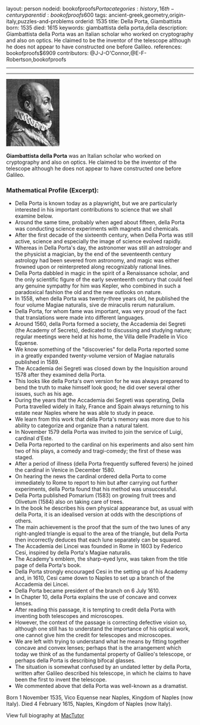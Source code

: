 layout: person
nodeid: bookofproofs$Porta
categories: history,16th-century
parentid: bookofproofs$600
tags: ancient-greek,geometry,origin-italy,puzzles-and-problems
orderid: 1535
title: Della Porta, Giambattista
born: 1535
died: 1615
keywords: giambattista della porta,della
description: Giambattista della Porta was an Italian scholar who worked on cryptography and also on optics. He claimed to be the inventor of the telescope although he does not appear to have constructed one before Galileo.
references: bookofproofs$6909
contributors: @J-J-O'Connor,@E-F-Robertson,bookofproofs

---



---

![Porta.jpg](https://github.com/bookofproofs/bookofproofs.github.io/blob/main/_sources/_assets/images/portraits/Porta.jpg?raw=true)

**Giambattista della Porta** was an Italian scholar who worked on cryptography and also on optics. He claimed to be the inventor of the telescope although he does not appear to have constructed one before Galileo.

### Mathematical Profile (Excerpt):
* Della Porta is known today as a playwright, but we are particularly interested in his important contributions to science that we shall examine below.
* Around the same time, probably when aged about fifteen, della Porta was conducting science experiments with magnets and chemicals.
* After the first decade of the sixteenth century, when Della Porta was still active, science and especially the image of science evolved rapidly.
* Whereas in Della Porta's day, the astronomer was still an astrologer and the physicist a magician, by the end of the seventeenth century astrology had been severed from astronomy, and magic was either frowned upon or reinterpreted along recognizably rational lines.
* Della Porta dabbled in magic in the spirit of a Renaissance scholar, and the only scientific figure of the early seventeenth century that could feel any genuine sympathy for him was Kepler, who combined in such a paradoxical fashion the old and the new outlooks on nature.
* In 1558, when della Porta was twenty-three years old, he published the four volume Magiae naturalis, sive de miraculis rerum naturalium.
* Della Porta, for whom fame was important, was very proud of the fact that translations were made into different languages.
* Around 1560, della Porta formed a society, the Accademia dei Segreti (the Academy of Secrets), dedicated to discussing and studying nature; regular meetings were held at his home, the Villa delle Pradelle in Vico Equense.
* We know something of the "discoveries" for della Porta reported some in a greatly expanded twenty-volume version of Magiae naturalis published in 1589.
* The Accademia dei Segreti was closed down by the Inquisition around 1578 after they examined della Porta.
* This looks like della Porta's own version for he was always prepared to bend the truth to make himself look good; he did over several other issues, such as his age.
* During the years that the Accademia dei Segreti was operating, Della Porta travelled widely in Italy, France and Spain always returning to his estate near Naples where he was able to study in peace.
* We learn from this work that della Porta's memory was more due to his ability to categorize and organize than a natural talent.
* In November 1579 della Porta was invited to join the service of Luigi, cardinal d'Este.
* Della Porta reported to the cardinal on his experiments and also sent him two of his plays, a comedy and tragi-comedy; the first of these was staged.
* After a period of illness (della Porta frequently suffered fevers) he joined the cardinal in Venice in December 1580.
* On hearing the news the cardinal ordered della Porta to come immediately to Rome to report to him but after carrying out further experiments, della Porta found that his method was unsuccessful.
* Della Porta published Pomarium (1583) on growing fruit trees and Olivetum (1584) also on taking care of trees.
* In the book he describes his own physical appearance but, as usual with della Porta, it is an idealised version at odds with the descriptions of others.
* The main achievement is the proof that the sum of the two lunes of any right-angled triangle is equal to the area of the triangle, but della Porta then incorrectly deduces that each lune separately can be squared.
* The Accademia dei Lincei was founded in Rome in 1603 by Federico Cesi, inspired by della Porta's Magiae naturalis.
* The Academy's emblem, the sharp-eyed lynx, was taken from the title page of della Porta's book.
* Della Porta strongly encouraged Cesi in the setting up of his Academy and, in 1610, Cesi came down to Naples to set up a branch of the Accademia dei Lincei.
* Della Porta became president of the branch on 6 July 1610.
* In Chapter 10, della Porta explains the use of concave and convex lenses.
* After reading this passage, it is tempting to credit della Porta with inventing both telescopes and microscopes.
* However, the context of the passage is correcting defective vision so, although one still has to understand the importance of his optical work, one cannot give him the credit for telescopes and microscopes.
* We are left with trying to understand what he means by fitting together concave and convex lenses; perhaps that is the arrangement which today we think of as the fundamental property of Galileo's telescope, or perhaps della Porta is describing bifocal glasses.
* The situation is somewhat confused by an undated letter by della Porta, written after Galileo described his telescope, in which he claims to have been the first to invent the telescope.
* We commented above that della Porta was well-known as a dramatist.

Born 1 November 1535, Vico Equense near Naples, Kingdom of Naples (now Italy). Died 4 February 1615, Naples, Kingdom of Naples (now Italy).

View full biography at [MacTutor](https://mathshistory.st-andrews.ac.uk/Biographies/Porta/)
